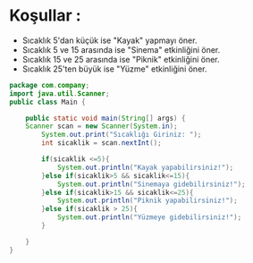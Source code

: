 # Koşullar :
- Sıcaklık 5'dan küçük ise "Kayak" yapmayı öner.
- Sıcaklık 5 ve 15 arasında ise "Sinema" etkinliğini öner.
- Sıcaklık 15 ve 25 arasında ise "Piknik" etkinliğini öner.
- Sıcaklık 25'ten büyük ise "Yüzme" etkinliğini öner.

```java
package com.company;
import java.util.Scanner;
public class Main {

    public static void main(String[] args) {
    Scanner scan = new Scanner(System.in);
        System.out.print("Sıcaklığı Giriniz: ");
        int sicaklik = scan.nextInt();

        if(sicaklik <=5){
            System.out.println("Kayak yapabilirsiniz!");
        }else if(sicaklik>5 && sicaklik<=15){
            System.out.println("Sinemaya gidebilirsiniz!");
        }else if(sicaklik>15 && sicaklik<=25){
            System.out.println("Piknik yapabilirsiniz!");
        }else if(sicaklik > 25){
            System.out.println("Yüzmeye gidebilirsiniz!");
        }

    }
}
```
